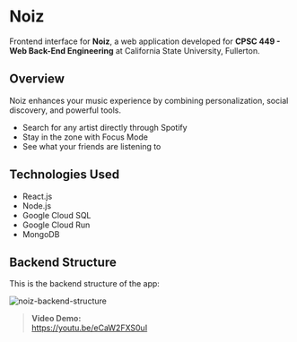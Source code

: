 # Noiz

Frontend interface for **Noiz**, a web application developed for **CPSC 449 - Web Back-End Engineering** at California State University, Fullerton.

## Overview

Noiz enhances your music experience by combining personalization, social discovery, and powerful tools.

- Search for any artist directly through Spotify
- Stay in the zone with Focus Mode
- See what your friends are listening to

## Technologies Used

- React.js
- Node.js
- Google Cloud SQL
- Google Cloud Run
- MongoDB

## Backend Structure

This is the backend structure of the app:

![noiz-backend-structure](https://github.com/user-attachments/assets/4674ef0a-2bb5-4c21-96e9-eb2e0cdf519e)

> **Video Demo:**  
> https://youtu.be/eCaW2FXS0uI
